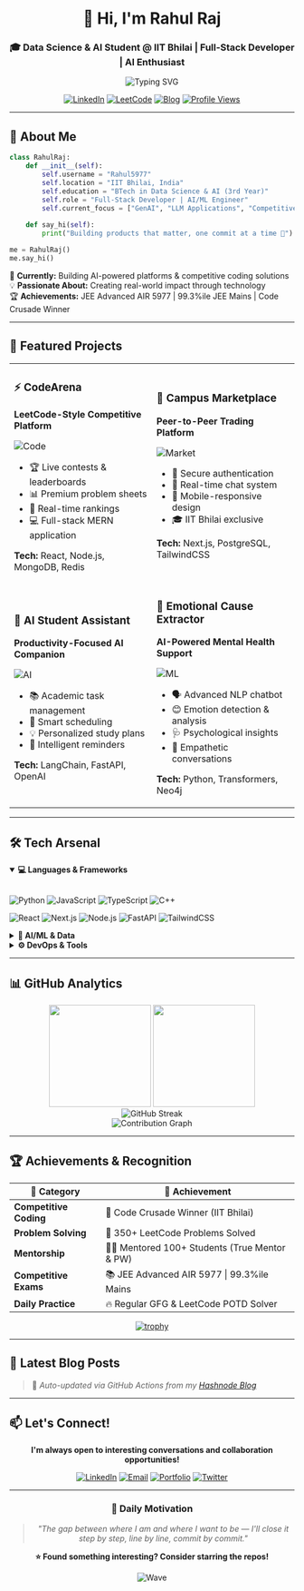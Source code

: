 <div align="center">

# 👋 Hi, I'm Rahul Raj

### 🎓 Data Science & AI Student @ IIT Bhilai | Full-Stack Developer | AI Enthusiast

<img src="https://readme-typing-svg.herokuapp.com?font=Fira+Code&weight=600&size=28&pause=1000&color=3B82F6&center=true&vCenter=true&random=false&width=600&lines=Building+AI-Powered+Solutions;350%2B+LeetCode+Problems+Solved;Passionate+About+Real-World+Impact" alt="Typing SVG" />

[![LinkedIn](https://img.shields.io/badge/LinkedIn-Connect-0077B5?style=for-the-badge&logo=linkedin&logoColor=white)](https://www.linkedin.com/in/rahul-raj-iitbh/)
[![LeetCode](https://img.shields.io/badge/LeetCode-350%2B_Solved-FFA116?style=for-the-badge&logo=leetcode&logoColor=white)](https://leetcode.com/u/Rahul_Raj_99/)
[![Blog](https://img.shields.io/badge/Hashnode-Tech_Blog-2962FF?style=for-the-badge&logo=hashnode&logoColor=white)](https://hashnode.com/@rajcode45)
[![Profile Views](https://komarev.com/ghpvc/?username=Rahul5977&label=Profile+Views&color=0e75b6&style=for-the-badge)](https://github.com/Rahul5977)

</div>

---

## 🚀 About Me

```python
class RahulRaj:
    def __init__(self):
        self.username = "Rahul5977"
        self.location = "IIT Bhilai, India"
        self.education = "BTech in Data Science & AI (3rd Year)"
        self.role = "Full-Stack Developer | AI/ML Engineer"
        self.current_focus = ["GenAI", "LLM Applications", "Competitive Programming"]
        
    def say_hi(self):
        print("Building products that matter, one commit at a time 🚀")

me = RahulRaj()
me.say_hi()
```

🎯 **Currently:** Building AI-powered platforms & competitive coding solutions  
💡 **Passionate About:** Creating real-world impact through technology  
🏆 **Achievements:** JEE Advanced AIR 5977 | 99.3%ile JEE Mains | Code Crusade Winner

---

## 💼 Featured Projects

<table>
<tr>
<td width="50%">

### ⚡ CodeArena
**LeetCode-Style Competitive Platform**

![Code](https://img.shields.io/badge/Status-In_Development-yellow?style=flat-square)

- 🏆 Live contests & leaderboards
- 📊 Premium problem sheets
- 🎯 Real-time rankings
- 💻 Full-stack MERN application

**Tech:** React, Node.js, MongoDB, Redis

</td>
<td width="50%">

### 🛒 Campus Marketplace
**Peer-to-Peer Trading Platform**

![Market](https://img.shields.io/badge/Status-Active-success?style=flat-square)

- 🔐 Secure authentication
- 💬 Real-time chat system
- 📱 Mobile-responsive design
- 🎓 IIT Bhilai exclusive

**Tech:** Next.js, PostgreSQL, TailwindCSS

</td>
</tr>
<tr>
<td width="50%">

### 🤖 AI Student Assistant
**Productivity-Focused AI Companion**

![AI](https://img.shields.io/badge/Status-Beta-blue?style=flat-square)

- 📚 Academic task management
- 🧠 Smart scheduling
- 💡 Personalized study plans
- 🔔 Intelligent reminders

**Tech:** LangChain, FastAPI, OpenAI

</td>
<td width="50%">

### 🧠 Emotional Cause Extractor
**AI-Powered Mental Health Support**

![ML](https://img.shields.io/badge/Status-Research-purple?style=flat-square)

- 🗣️ Advanced NLP chatbot
- 😊 Emotion detection & analysis
- 🩺 Psychological insights
- 🤝 Empathetic conversations

**Tech:** Python, Transformers, Neo4j

</td>
</tr>
</table>

---

## 🛠️ Tech Arsenal

<details open>
<summary><b>💻 Languages & Frameworks</b></summary>
<br>

![Python](https://img.shields.io/badge/Python-Expert-3776AB?style=for-the-badge&logo=python&logoColor=white)
![JavaScript](https://img.shields.io/badge/JavaScript-Advanced-F7DF1E?style=for-the-badge&logo=javascript&logoColor=black)
![TypeScript](https://img.shields.io/badge/TypeScript-Advanced-3178C6?style=for-the-badge&logo=typescript&logoColor=white)
![C++](https://img.shields.io/badge/C++-Proficient-00599C?style=for-the-badge&logo=c%2B%2B&logoColor=white)

![React](https://img.shields.io/badge/React-20232A?style=for-the-badge&logo=react&logoColor=61DAFB)
![Next.js](https://img.shields.io/badge/Next.js-000000?style=for-the-badge&logo=next.js&logoColor=white)
![Node.js](https://img.shields.io/badge/Node.js-339933?style=for-the-badge&logo=nodedotjs&logoColor=white)
![FastAPI](https://img.shields.io/badge/FastAPI-009688?style=for-the-badge&logo=fastapi&logoColor=white)
![TailwindCSS](https://img.shields.io/badge/Tailwind-38B2AC?style=for-the-badge&logo=tailwind-css&logoColor=white)

</details>

<details>
<summary><b>🤖 AI/ML & Data</b></summary>
<br>

![LangChain](https://img.shields.io/badge/LangChain-000000?style=for-the-badge&logo=chainlink&logoColor=white)
![LangGraph](https://img.shields.io/badge/LangGraph-4B0082?style=for-the-badge&logoColor=white)
![OpenAI](https://img.shields.io/badge/OpenAI-412991?style=for-the-badge&logo=openai&logoColor=white)
![TensorFlow](https://img.shields.io/badge/TensorFlow-FF6F00?style=for-the-badge&logo=tensorflow&logoColor=white)

![PostgreSQL](https://img.shields.io/badge/PostgreSQL-4169E1?style=for-the-badge&logo=postgresql&logoColor=white)
![MongoDB](https://img.shields.io/badge/MongoDB-47A248?style=for-the-badge&logo=mongodb&logoColor=white)
![Redis](https://img.shields.io/badge/Redis-DC382D?style=for-the-badge&logo=redis&logoColor=white)
![Neo4j](https://img.shields.io/badge/Neo4j-008CC1?style=for-the-badge&logo=neo4j&logoColor=white)

</details>

<details>
<summary><b>⚙️ DevOps & Tools</b></summary>
<br>

![Docker](https://img.shields.io/badge/Docker-2496ED?style=for-the-badge&logo=docker&logoColor=white)
![Git](https://img.shields.io/badge/Git-F05032?style=for-the-badge&logo=git&logoColor=white)
![VS Code](https://img.shields.io/badge/VS_Code-007ACC?style=for-the-badge&logo=visual-studio-code&logoColor=white)
![DevContainers](https://img.shields.io/badge/DevContainers-007ACC?style=for-the-badge&logo=visualstudiocode&logoColor=white)

</details>

---

## 📊 GitHub Analytics

<div align="center">
  <img height="180em" src="https://github-readme-stats.vercel.app/api?username=Rahul5977&show_icons=true&theme=tokyonight&include_all_commits=true&count_private=true&hide_border=true&bg_color=0D1117&title_color=3B82F6&icon_color=3B82F6"/>
  <img height="180em" src="https://github-readme-stats.vercel.app/api/top-langs/?username=Rahul5977&layout=compact&langs_count=8&theme=tokyonight&hide_border=true&bg_color=0D1117&title_color=3B82F6"/>
</div>

<div align="center">
  <img src="https://github-readme-streak-stats.herokuapp.com/?user=Rahul5977&theme=tokyonight&hide_border=true&background=0D1117&stroke=3B82F6&ring=3B82F6&fire=F59E0B&currStreakLabel=3B82F6" alt="GitHub Streak"/>
</div>

<div align="center">
  <img src="https://github-readme-activity-graph.vercel.app/graph?username=Rahul5977&theme=tokyo-night&hide_border=true&bg_color=0D1117&color=3B82F6&line=3B82F6&point=FFFFFF" alt="Contribution Graph"/>
</div>

---

## 🏆 Achievements & Recognition

<div align="center">

| 🎯 Category | 🏅 Achievement |
|------------|---------------|
| **Competitive Coding** | 🥇 Code Crusade Winner (IIT Bhilai) |
| **Problem Solving** | 💯 350+ LeetCode Problems Solved |
| **Mentorship** | 🧑‍🏫 Mentored 100+ Students (True Mentor & PW) |
| **Competitive Exams** | 📚 JEE Advanced AIR 5977 \| 99.3%ile Mains |
| **Daily Practice** | 🔥 Regular GFG & LeetCode POTD Solver |

</div>

<div align="center">
  
[![trophy](https://github-profile-trophy.vercel.app/?username=Rahul5977&theme=tokyonight&no-frame=true&no-bg=true&row=1&column=7&margin-w=15&margin-h=15)](https://github.com/ryo-ma/github-profile-trophy)

</div>

---

## 📝 Latest Blog Posts

<!-- BLOG-POST-LIST:START -->
<!-- BLOG-POST-LIST:END -->

> 🔄 *Auto-updated via GitHub Actions from my [Hashnode Blog](https://hashnode.com/@rajcode45)*

---

## 📫 Let's Connect!

<div align="center">

**I'm always open to interesting conversations and collaboration opportunities!**

[![LinkedIn](https://img.shields.io/badge/LinkedIn-Let's_Connect-0077B5?style=for-the-badge&logo=linkedin&logoColor=white)](https://www.linkedin.com/in/rahul-raj-iitbh/)
[![Email](https://img.shields.io/badge/Email-Drop_a_Message-EA4335?style=for-the-badge&logo=gmail&logoColor=white)](mailto:your.email@example.com)
[![Portfolio](https://img.shields.io/badge/Portfolio-Visit_Site-00C7B7?style=for-the-badge&logo=google-chrome&logoColor=white)](#)
[![Twitter](https://img.shields.io/badge/Twitter-Follow_Me-1DA1F2?style=for-the-badge&logo=twitter&logoColor=white)](#)

</div>

---

<div align="center">

### 💭 Daily Motivation

> *"The gap between where I am and where I want to be — I'll close it step by step, line by line, commit by commit."*

**⭐ Found something interesting? Consider starring the repos!**

![Wave](https://raw.githubusercontent.com/mayhemantt/mayhemantt/Update/svg/Bottom.svg)

</div>
